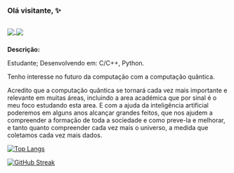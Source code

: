 ### Olá visitante, ✨
##
<a href="https://discord.com/channels/990151377030361129">
  <img align="center" src="https://img.shields.io/discord/990151377030361129?label=discord&style=for-the-badge" />
</a>
<a href="https://discord.com/channels/990151377030361129">
  <img align="center" src="https://img.shields.io/github/followers/lactusferal?label=Seguidores&style=for-the-badge" />
</a>

###

**Descrição:**

Estudante; Desenvolvendo em: C/C++, Python.

Tenho interesse no futuro da computação com a computação quântica. 

Acredito que a computação quântica se tornará cada vez mais importante e 
relevante em muitas áreas, incluindo a area académica que por sinal é o meu 
foco estudando esta area.
E com a ajuda da inteligência artificial poderemos em alguns anos alcançar grandes feitos, que nos ajudem a compreender a formação de toda a sociedade e como preve-la e melhorar, e tanto quanto compreender cada vez mais o universo, a medida que coletamos cada vez mais dados.

[![Top Langs](https://github-readme-stats.vercel.app/api/top-langs/?username=lactusferal&hide_progress=false&&theme=transparent&border_color=DDC745&border_radius=7.5&hide_border=true&layout=compact&hide=html,css,scss,shell)](https://github.com/lactusferal)

[![GitHub Streak](https://streak-stats.demolab.com?user=lactusferal&theme=transparent&hide_border=true&locale=pt_BR)](https://github.com/lactusferal)
